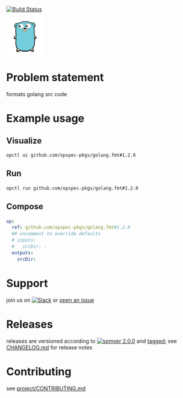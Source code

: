 [![Build Status](https://github.com/opspec-pkgs/golang.fmt/workflows/build/badge.svg?branch=main)](https://github.com/opspec-pkgs/golang.fmt/actions?query=workflow%3Abuild+branch%3Amain)

<img src="icon.svg" alt="icon" height="100px">

# Problem statement

formats golang src code

# Example usage

## Visualize

```shell
opctl ui github.com/opspec-pkgs/golang.fmt#1.2.0
```

## Run

```
opctl run github.com/opspec-pkgs/golang.fmt#1.2.0
```

## Compose

```yaml
op:
  ref: github.com/opspec-pkgs/golang.fmt#1.2.0
  ## uncomment to override defaults
  # inputs:
  #   srcDir: .
  outputs:
    srcDir:
```

# Support

join us on
[![Slack](https://img.shields.io/badge/slack-opctl-E01563.svg)](https://join.slack.com/t/opctl/shared_invite/zt-51zodvjn-Ul_UXfkhqYLWZPQTvNPp5w)
or
[open an issue](https://github.com/opspec-pkgs/golang.fmt/issues)

# Releases

releases are versioned according to
[![semver 2.0.0](https://img.shields.io/badge/semver-2.0.0-brightgreen.svg)](http://semver.org/spec/v2.0.0.html)
and [tagged](https://git-scm.com/book/en/v2/Git-Basics-Tagging); see
[CHANGELOG.md](CHANGELOG.md) for release notes

# Contributing

see
[project/CONTRIBUTING.md](https://github.com/opspec-pkgs/project/blob/main/CONTRIBUTING.md)
